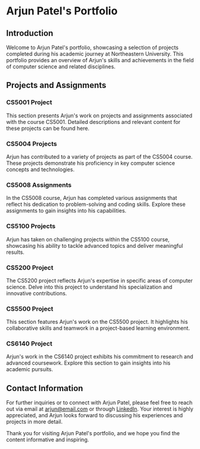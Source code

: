 # Arjun Patel's Portfolio

## Introduction

Welcome to Arjun Patel's portfolio, showcasing a selection of projects completed during his academic journey at Northeastern University. This portfolio provides an overview of Arjun's skills and achievements in the field of computer science and related disciplines.

## Projects and Assignments

### CS5001 Project

This section presents Arjun's work on projects and assignments associated with the course CS5001. Detailed descriptions and relevant content for these projects can be found here.

### CS5004 Projects

Arjun has contributed to a variety of projects as part of the CS5004 course. These projects demonstrate his proficiency in key computer science concepts and technologies.

### CS5008 Assignments

In the CS5008 course, Arjun has completed various assignments that reflect his dedication to problem-solving and coding skills. Explore these assignments to gain insights into his capabilities.

### CS5100 Projects

Arjun has taken on challenging projects within the CS5100 course, showcasing his ability to tackle advanced topics and deliver meaningful results.

### CS5200 Project

The CS5200 project reflects Arjun's expertise in specific areas of computer science. Delve into this project to understand his specialization and innovative contributions.

### CS5500 Project

This section features Arjun's work on the CS5500 project. It highlights his collaborative skills and teamwork in a project-based learning environment.

### CS6140 Project

Arjun's work in the CS6140 project exhibits his commitment to research and advanced coursework. Explore this section to gain insights into his academic pursuits.

## Contact Information

For further inquiries or to connect with Arjun Patel, please feel free to reach out via email at [arjun@email.com](mailto:arjun@email.com) or through [LinkedIn](https://linkedin.com/in/arjunpatel). Your interest is highly appreciated, and Arjun looks forward to discussing his experiences and projects in more detail.

Thank you for visiting Arjun Patel's portfolio, and we hope you find the content informative and inspiring.
